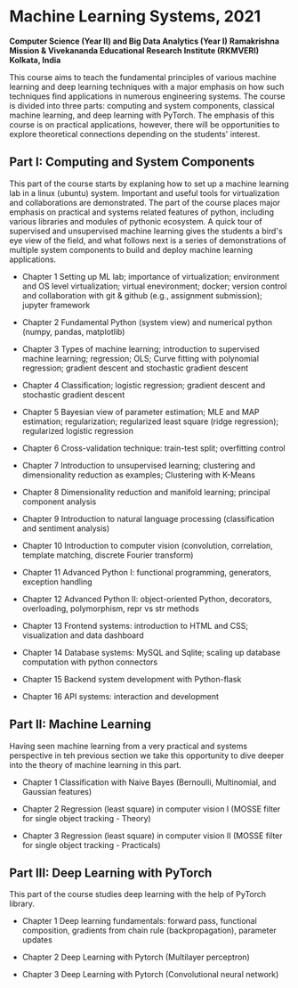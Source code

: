 

# Machine Learning Systems, 2021
**Computer Science (Year II) and Big Data Analytics (Year I)**
**Ramakrishna Mission & Vivekananda Educational Research Institute (RKMVERI)**    
**Kolkata, India**  

This course aims to teach the fundamental principles of various machine learning and deep learning techniques with a major emphasis on how such techniques find applications in numerous engineering systems. The course is divided into three parts: computing and system components, classical machine learning, and deep learning with PyTorch. The emphasis of this course is on practical applications, however, there will be opportunities to explore theoretical connections depending on the students' interest. 

## Part I: Computing and System Components

This part of the course starts by explaning how to set up a machine learning lab in a linux (ubuntu) system. Important and useful tools for virtualization and collaborations are demonstrated. The part of the course places major emphasis on practical and systems related features of python, including various libraries and modules of pythonic ecosystem. A quick tour of supervised and unsupervised machine learning gives the students a bird's eye view of the field, and what follows next is a series of demonstrations of multiple system components to build and deploy machine learning applications. 

* Chapter 1 Setting up ML lab; importance of virtualization; environment and OS level virtualization; virtual enevironment; docker; version control and collaboration with git & github (e.g., assignment submission); jupyter framework

* Chapter 2 Fundamental Python (system view) and numerical python (numpy, pandas, matplotlib)

* Chapter 3 Types of machine learning; introduction to supervised machine learning; regression; OLS; Curve fitting with polynomial regression; gradient descent and stochastic gradient descent

* Chapter 4 Classification; logistic regression; gradient descent and stochastic gradient descent

* Chapter 5 Bayesian view of parameter estimation; MLE and MAP estimation; regularization; regularized least square (ridge regression); regularized logistic regression

* Chapter 6 Cross-validation technique: train-test split; overfitting control

* Chapter 7 Introduction to unsupervised learning; clustering and dimensionality reduction as examples; Clustering with K-Means

* Chapter 8 Dimensionality reduction and manifold learning; principal component analysis

* Chapter 9 Introduction to natural language processing (classification and sentiment analysis)

* Chapter 10 Introduction to computer vision (convolution, correlation, template matching, discrete Fourier transform)

* Chapter 11 Advanced Python I: functional programming, generators, exception handling

* Chapter 12 Advanced Python II: object-oriented Python, decorators, overloading, polymorphism, repr vs str methods

* Chapter 13 Frontend systems: introduction to HTML and CSS; visualization and data dashboard

* Chapter 14 Database systems: MySQL and Sqlite; scaling up database computation with python connectors

* Chapter 15 Backend system development with Python-flask

* Chapter 16 API systems: interaction and development 


## Part II: Machine Learning 
Having seen machine learning from a very practical and systems perspective in teh previous section we take this opportunity to dive deeper into the theory of machine learning in this part.   

* Chapter 1 Classification with Naive Bayes (Bernoulli, Multinomial, and Gaussian features)

* Chapter 2 Regression (least square) in computer vision I (MOSSE filter for single object tracking  - Theory)

* Chapter 3 Regression (least square) in computer vision II (MOSSE filter for single object tracking - Practicals)


## Part III: Deep Learning with PyTorch
This part of the course studies deep learning with the help of PyTorch library.  

* Chapter 1 Deep learning fundamentals: forward pass, functional composition, gradients from chain rule (backpropagation), parameter updates

* Chapter 2 Deep Learning with Pytorch (Multilayer perceptron) 

* Chapter 3 Deep Learning with Pytorch (Convolutional neural network) 
